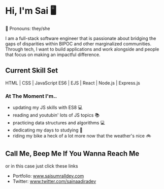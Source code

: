 # Hi, I'm Sai  	:desktop_computer:
:herb: Pronouns: they/she

I am a full-stack software engineer that is passionate about bridging the gaps of disparities within BIPOC and other marginalized communities. Through tech, I want to build applications and work alongside and people that focus on making an impactful difference.


## Current Skill Set
HTML | CSS | JavaScript ES6 | EJS | React | Node.js | Express.js

### At The Moment I'm..
- updating my JS skills with ES8 :computer: 
- reading and youtubin' lots of JS topics :books: 
- practicing data structures and algorithms :computer:
-  dedicating my days to studying :notebook: 
- riding my bike a heck of a lot more now that the weather's nice :bike: 

## Call Me, Beep Me If You Wanna Reach Me 
or in this case just click these links

- Portfolio: www.saisumralldev.com
- Twitter: www.twitter.com/sainaadiradev


<!--
**sainaadira/sainaadira** is a ✨ _special_ ✨ repository because its `README.md` (this file) appears on your GitHub profile.




